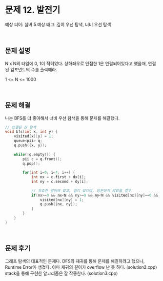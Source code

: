 # 문제 12. 발전기

예상 티어: 실버 5
예상 태그: 깊이 우선 탐색, 너비 우선 탐색

<br>

## 문제 설명

N x N의 타일에 0, 1이 적혀있다.
상하좌우로 인접한 1은 연결되어있다고 했을때, 연결된 컴포넌트의 수를 출력해라.

1 <= N <= 1000

<br>

## 문제 해결

나는 BFS를 더 좋아해서 너비 우선 탐색을 통해 문제를 해결했다.

```cpp
// 연결된 칸 탐색
void bfs(int x, int y) {
	visited[x][y] = 1;
	queue<pii> q;
	q.push({x, y});
	
	while(!q.empty()) {
		pii c = q.front();
		q.pop();
		
		for(int i=0; i<4; i++) {
			int nx = c.first + dx[i];
			int ny = c.second + dy[i];
			
			// 유효한 범위에 있고, 집이 있으며, 방문하지 않았을 경우
			if(nx>=0 && nx<N && ny>=0 && ny<N && visited[nx][ny]==0 && arr[nx][ny]==1) {
				visited[nx][ny] = 1;
				q.push({nx, ny});
			}
		}
	}
}
```


<br>

## 문제 후기

그래프 탐색의 대표적인 문제다.
DFS와 재귀를 통해 문제를 해결하려고 했으나, Runtime Error가 생겼다.
아마 재귀의 깊이가 overflow 난 듯 하다. (solution2.cpp)
stack을 통해 구현한 알고리즘은 잘 작동한다. (solution3.cpp)



<br>